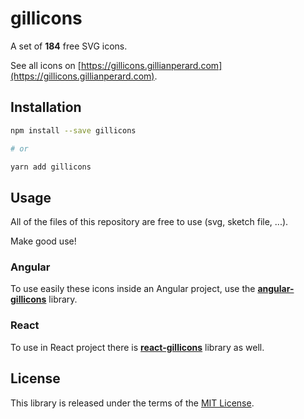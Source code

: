 # gillicons

A set of **184** free SVG icons.

See all icons on [https://gillicons.gillianperard.com](https://gillicons.gillianperard.com).

## Installation

```sh
npm install --save gillicons

# or

yarn add gillicons
```

## Usage

All of the files of this repository are free to use (svg, sketch file, ...).

Make good use!

### Angular

To use easily these icons inside an Angular project, use the **[angular-gillicons](https://www.npmjs.com/package/angular-gillicons)** library.

### React

To use in React project there is **[react-gillicons](https://www.npmjs.com/package/react-gillicons)** library as well.

## License

This library is released under the terms of the [MIT License](LICENSE).
